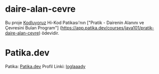 # daire-alan-cevre

Bu proje [Kodluyoruz](https://www.kodluyoruz.org) Hi-Kod Patikası'nın ["Pratik - Dairenin Alanını ve Çevresini Bulan Program"] (https://app.patika.dev/courses/java101/pratik-daire-alan-cevre) ödevidir.

# Patika.dev
Patika: [Patika.dev](https://www.patika.dev/tr)
Profil Linki: [loglaaady](https://app.patika.dev/loglaaady)
